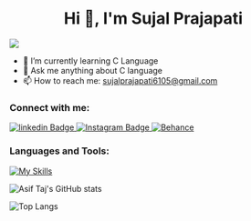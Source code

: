 
 <h1 align="center">Hi 👋, I'm Sujal Prajapati</h1>

[![](https://visitcount.itsvg.in/api?id=SujalPrajapati3&icon=0&color=0)](https://visitcount.itsvg.in)

- 🌱 I’m currently learning C Language
- 💬 Ask me anything about C language 
- 📫 How to reach me: sujalprajapati6105@gmail.com

  
### Connect with me:
<div id="badges">

 <a href="https://www.linkedin.com/in/sujal-prajapati-865710310/">
    <img src="https://img.shields.io/badge/linkedin-blue?style=for-the-badge&logo=linkedin&logoColor=white" alt="linkedin Badge"/>
  </a>
  
 <a href="https://www.instagram.com/sujal_6105">
    <img src="https://img.shields.io/badge/Instagram-purple?style=for-the-badge&logo=instagram&logoColor=white" alt="Instagram Badge"/>
  </a>
   
 <a href="https://www.behance.net/sujalprajapati4">
    <img src="https://img.shields.io/badge/behance-navy?style=for-the-badge&logo=behance&logoColor=white" alt="Behance"/>
  </a>
  
</div>

### Languages and Tools:
[![My Skills](https://skillicons.dev/icons?i=c,html,git,github,photoshop,&perline=5)](https://skillicons.dev)

![Asif Taj's GitHub stats](https://github-readme-stats.vercel.app/api?username=SujalPrajapati3&show_icons=true&theme=dark)

![Top Langs](https://github-readme-stats.vercel.app/api/top-langs/?username=SujalPrajapati3&theme=dark)
